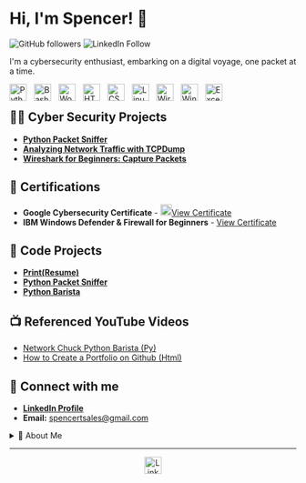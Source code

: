 # Hi, I'm Spencer! 👋

![GitHub followers](https://img.shields.io/github/followers/CyberSpencer?style=social) ![LinkedIn Follow](https://img.shields.io/badge/Connect-LinkedIn-blue?style=social&logo=linkedin&link=https://www.linkedin.com/in/spencer-thomson-43365b11a/)

I'm a cybersecurity enthusiast, embarking on a digital voyage, one packet at a time.

<img align="left" alt="Python" width="30px" style="padding-right:10px;" src="https://cdn.jsdelivr.net/gh/devicons/devicon/icons/python/python-original.svg" />
<img align="left" alt="Bash" width="30px" style="padding-right:10px;" src="https://cdn.jsdelivr.net/gh/devicons/devicon/icons/bash/bash-plain.svg" />
<img align="left" alt="WordPress" width="30px" style="padding-right:10px;" src="https://cdn.jsdelivr.net/gh/devicons/devicon/icons/wordpress/wordpress-plain.svg" />
<img align="left" alt="HTML" width="30px" style="padding-right:10px;" src="https://cdn.jsdelivr.net/gh/devicons/devicon/icons/html5/html5-original.svg" />
<img align="left" alt="CSS" width="30px" style="padding-right:10px;" src="https://cdn.jsdelivr.net/gh/devicons/devicon/icons/css3/css3-original.svg" />
<img align="left" alt="Linux" width="30px" style="padding-right:10px;" src="https://cdn.jsdelivr.net/gh/devicons/devicon/icons/linux/linux-original.svg" />
<img align="left" alt="Wireshark" width="30px" style="padding-right:10px;" src="https://simpleicons.org/icons/wireshark.svg" />
<img align="left" alt="Windows Defender" width="30px" style="padding-right:10px;" src="https://simpleicons.org/icons/microsoft.svg" />
<img align="left" alt="Excel VBA" width="30px" style="padding-right:10px;" src="https://simpleicons.org/icons/microsoftexcel.svg" />

<br />

## 👨‍💻 Cyber Security Projects
- [**Python Packet Sniffer**](https://github.com/CyberSpencer/Python-Packet-Sniffer)
- [**Analyzing Network Traffic with TCPDump**](https://github.com/CyberSpencer/TCPDump-Network-Analysis)
- [**Wireshark for Beginners: Capture Packets**](https://github.com/CyberSpencer/Wireshark-for-Beginners-Capture-Packets/blob/main/README.md)

## 📜 Certifications
- **Google Cybersecurity Certificate** - [<img alt="Google Logo" width="20px" src="https://cdn.jsdelivr.net/gh/devicons/devicon/icons/google/google-original.svg" />View Certificate](https://coursera.org/share/b8b0a760b6c84785767d1b0cb3d85454)
- **IBM Windows Defender & Firewall for Beginners** - [View Certificate](URL_of_certificate)

## 🔐 Code Projects
- [**Print(Resume)**](https://github.com/CyberSpencer/Print-Resume-)
- [**Python Packet Sniffer**](https://github.com/CyberSpencer/Python-Packet-Sniffer)
- [**Python Barista**](https://github.com/CyberSpencer/Python-Barista)

## 📺 Referenced YouTube Videos
- [Network Chuck Python Barista (Py)](https://www.youtube.com/watch?v=mRMmlo_Uqcs)
- [How to Create a Portfolio on Github (Html)](https://www.youtube.com/watch?v=zgqfWLHNKLk)

## 🤳 Connect with me
- [**LinkedIn Profile**](https://www.linkedin.com/in/spencer-thomson-43365b11a/)
- **Email:** [spencertsales@gmail.com](mailto:spencertsales@gmail.com)

<details>
<summary>🚀 About Me</summary>
<p>
    I am an aspiring cybersecurity professional, ready to embark on a new chapter of my career with a remote role in the cybersecurity domain. With a recently acquired Google Cybersecurity Certificate and a diverse background spanning risk management, data handling, and systems development, I am keen on leveraging my foundational knowledge while continuing to learn and grow in this field.

  My academic and self-driven pursuits have equipped me with a foundational understanding of key laws and regulations like GDPR, HIPAA, and PCI DSS, as well as hands-on experience with tools like SPLUNK, Chronicle, Wireshark, TCPDump, and Linux. I am also acquainted with protocols and concepts such as TCP/IP, Hashes, IPv4+IPv6, WPA2+WPA3, MFA, and NIST-CSF. My programming journey is budding with entry-level skills in languages like Python, SQL, Bash/Zsh, Excel VBA, and CSS. Moreover, my ability to analyze and visualize large datasets while upholding the principles of Confidentiality, Integrity, and Availability stands as a testament to my analytical acumen.

  The diverse roles I have undertaken, from auditing invoices, to founding an automotive wholesale busniess at the age of 16, reflect my entrepreneurial spirit and commitment to meticulous data management. My time spent as a mountain guide has honed my risk management skills in high-stress, high-stakes environments, which I am eager to translate into the cybersecurity realm.

  I am in the process of furthering my certifications in the field, and I am eager to connect with mentors and engage in opportunities that will further sharpen my skills in cybersecurity. I am excited about the prospect of contributing to and learning from the cybersecurity community.

Feel free to connect with me on [LinkedIn](https://www.linkedin.com/in/spencer-thomson-43365b11a/).
</p>
</details>

---

<p align="center">
    <a href="https://www.linkedin.com/in/spencer-thomson-43365b11a/">
        <img alt="LinkedIn Profile" width="30px" src="https://cdn.jsdelivr.net/gh/devicons/devicon/icons/linkedin/linkedin-original.svg" />
    </a>
</p>

